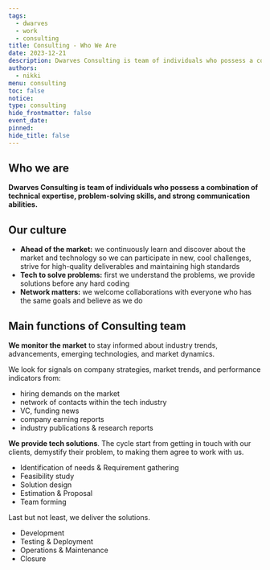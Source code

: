 ```yaml
---
tags:
  - dwarves
  - work
  - consulting
title: Consulting - Who We Are
date: 2023-12-21
description: Dwarves Consulting is team of individuals who possess a combination of technical expertise, problem-solving skills, and strong communication abilities.
authors:
  - nikki
menu: consulting
toc: false
notice:
type: consulting
hide_frontmatter: false
event_date:
pinned:
hide_title: false
---
```


## Who we are

**Dwarves Consulting is team of individuals who possess a combination of technical expertise, problem-solving skills, and strong communication abilities.**

## Our culture

- **Ahead of the market:** we continuously learn and discover about the market and technology so we can participate in new, cool challenges, strive for high-quality deliverables and maintaining high standards
- **Tech to solve problems:** first we understand the problems, we provide solutions before any hard coding
- **Network matters:** we welcome collaborations with everyone who has the same goals and believe as we do

## Main functions of Consulting team

**We monitor the market** to stay informed about industry trends, advancements, emerging technologies, and market dynamics.

We look for signals on company strategies, market trends, and performance indicators from:

- hiring demands on the market
- network of contacts within the tech industry
- VC, funding news
- company earning reports
- industry publications & research reports

**We provide tech solutions**. The cycle start from getting in touch with our clients, demystify their problem, to making them agree to work with us.

- Identification of needs & Requirement gathering
- Feasibility study
- Solution design
- Estimation & Proposal
- Team forming

Last but not least, we deliver the solutions.

- Development
- Testing & Deployment
- Operations & Maintenance
- Closure
